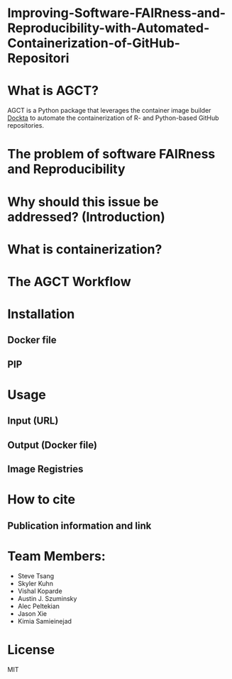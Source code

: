 
# Improving-Software-FAIRness-and-Reproducibility-with-Automated-Containerization-of-GitHub-Repositori

# What is AGCT?
AGCT is a Python package that leverages the container image builder [Dockta](https://github.com/stencila/dockta) to automate the containerization of R- and Python-based GitHub repositories.

# The problem of software FAIRness and Reproducibility

# Why should this issue be addressed? (Introduction)

# What is containerization?

# The AGCT Workflow

# Installation
## Docker file
## PIP

# Usage
## Input (URL)
## Output (Docker file)
## Image Registries

# How to cite
## Publication information and link

# Team Members:
* Steve Tsang
* Skyler Kuhn
* Vishal Koparde
* Austin J. Szuminsky
* Alec Peltekian
* Jason Xie
* Kimia Samieinejad
# License
MIT
